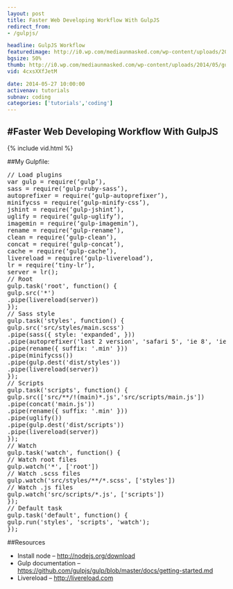 ```yaml
---
layout: post
title: Faster Web Developing Workflow With GulpJS
redirect_from:
- /gulpjs/

headline: GulpJS Workflow
featuredimage: http://i0.wp.com/mediaunmasked.com/wp-content/uploads/2014/05/gulpjs.jpg?zoom=1.5&resize=1920%2C1080
bgsize: 50%
thumb: http://i0.wp.com/mediaunmasked.com/wp-content/uploads/2014/05/gulpjs.jpg?zoom=1.5&resize=1920%2C1080
vid: 4cxsXXfJetM

date: 2014-05-27 10:00:00
activenav: tutorials
subnav: coding
categories: ['tutorials','coding']
---
```

#Faster Web Developing Workflow With GulpJS
---

{% include vid.html %}

##My Gulpfile:

<pre>// Load plugins
var gulp = require(&#8216;gulp&#8217;),
sass = require(&#8216;gulp-ruby-sass&#8217;),
autoprefixer = require(&#8216;gulp-autoprefixer&#8217;),
minifycss = require(&#8216;gulp-minify-css&#8217;),
jshint = require(&#8216;gulp-jshint&#8217;),
uglify = require(&#8216;gulp-uglify&#8217;),
imagemin = require(&#8216;gulp-imagemin&#8217;),
rename = require(&#8216;gulp-rename&#8217;),
clean = require(&#8216;gulp-clean&#8217;),
concat = require(&#8216;gulp-concat&#8217;),
cache = require(&#8216;gulp-cache&#8217;),
livereload = require(&#8216;gulp-livereload&#8217;),
lr = require(&#8216;tiny-lr&#8217;),
server = lr();</code>
// Root
gulp.task('root', function() {
gulp.src('*')
.pipe(livereload(server))
});
// Sass style
gulp.task('styles', function() {
gulp.src('src/styles/main.scss')
.pipe(sass({ style: 'expanded', }))
.pipe(autoprefixer('last 2 version', 'safari 5', 'ie 8', 'ie 9', 'opera 12.1', 'ios 6', 'android 4'))
.pipe(rename({ suffix: '.min' }))
.pipe(minifycss())
.pipe(gulp.dest('dist/styles'))
.pipe(livereload(server))
});
// Scripts
gulp.task('scripts', function() {
gulp.src(['src/**/!(main)*.js','src/scripts/main.js'])
.pipe(concat('main.js'))
.pipe(rename({ suffix: '.min' }))
.pipe(uglify())
.pipe(gulp.dest('dist/scripts'))
.pipe(livereload(server))
});
// Watch
gulp.task('watch', function() {
// Watch root files
gulp.watch('*', ['root'])
// Watch .scss files
gulp.watch('src/styles/**/*.scss', ['styles'])
// Watch .js files
gulp.watch('src/scripts/*.js', ['scripts'])
});
// Default task
gulp.task('default', function() {
gulp.run('styles', 'scripts', 'watch');
});</pre>

##Resources

* Install node – <http://nodejs.org/download>
* Gulp documentation – <https://github.com/gulpjs/gulp/blob/master/docs/getting-started.md>
* Livereload – <http://livereload.com>